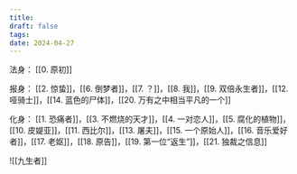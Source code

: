 ```yaml
---
title: 
draft: false
tags: 
date: 2024-04-27
---
```

法身：
[[0. 原初]]

报身：
[[2. 惊蛰]]，[[6. 倒梦者]]，[[7. ？]]，[[8. 我]]，[[9. 双倍永生者]]，[[12. 哑骑士]]，[[14. 蓝色的尸体]]，[[20. 万有之中相当平凡的一个]]

化身：
[[1. 恐痛者]]，[[3. 不燃烧的天才]]，[[4. 一对恋人]]，[[5. 腐化的植物]]，[[10. 皮媞亚]]，[[11. 西比尔]]，[[13. 屠夫]]，[[15. 一个原始人]]，[[16. 音乐爱好者]]，[[17. 老妪]]，[[18. 原告]]，[[19. 第一位“返生”]]，[[21. 独裁之信息]]



![[九生者]]
